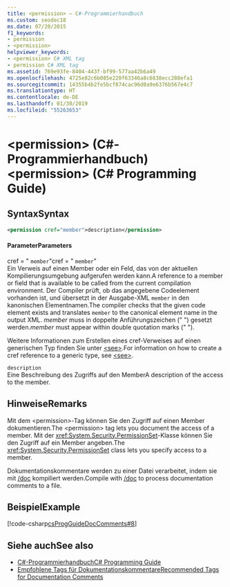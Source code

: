 ```yaml
---
title: <permission> – C#-Programmierhandbuch
ms.custom: seodec18
ms.date: 07/20/2015
f1_keywords:
- permission
- <permission>
helpviewer_keywords:
- <permission> C# XML tag
- permission C# XML tag
ms.assetid: 769e93fe-8404-443f-bf99-577aa42b6a49
ms.openlocfilehash: 4725e82c6b085e220f63346a8c6838ecc288efa1
ms.sourcegitcommit: 14355b4b2fe5bcf874cac96d0a9e6376b567e4c7
ms.translationtype: HT
ms.contentlocale: de-DE
ms.lasthandoff: 01/30/2019
ms.locfileid: "55263653"
---
```

# <a name="permission-c-programming-guide"></a><span data-ttu-id="53df4-102">\<permission> (C#-Programmierhandbuch)</span><span class="sxs-lookup"><span data-stu-id="53df4-102">\<permission> (C# Programming Guide)</span></span>
## <a name="syntax"></a><span data-ttu-id="53df4-103">Syntax</span><span class="sxs-lookup"><span data-stu-id="53df4-103">Syntax</span></span>  
  
```xml  
<permission cref="member">description</permission>  
```  
  
#### <a name="parameters"></a><span data-ttu-id="53df4-104">Parameter</span><span class="sxs-lookup"><span data-stu-id="53df4-104">Parameters</span></span>  
 <span data-ttu-id="53df4-105">cref = " `member`"</span><span class="sxs-lookup"><span data-stu-id="53df4-105">cref = " `member`"</span></span>  
 <span data-ttu-id="53df4-106">Ein Verweis auf einen Member oder ein Feld, das von der aktuellen Kompilierungsumgebung aufgerufen werden kann.</span><span class="sxs-lookup"><span data-stu-id="53df4-106">A reference to a member or field that is available to be called from the current compilation environment.</span></span> <span data-ttu-id="53df4-107">Der Compiler prüft, ob das angegebene Codeelement vorhanden ist, und übersetzt in der Ausgabe-XML `member` in den kanonischen Elementnamen.</span><span class="sxs-lookup"><span data-stu-id="53df4-107">The compiler checks that the given code element exists and translates `member` to the canonical element name in the output XML.</span></span> <span data-ttu-id="53df4-108">*member* muss in doppelte Anführungszeichen (" ") gesetzt werden.</span><span class="sxs-lookup"><span data-stu-id="53df4-108">*member* must appear within double quotation marks (" ").</span></span>  
  
 <span data-ttu-id="53df4-109">Weitere Informationen zum Erstellen eines cref-Verweises auf einen generischen Typ finden Sie unter [\<see>](../../../csharp/programming-guide/xmldoc/see.md).</span><span class="sxs-lookup"><span data-stu-id="53df4-109">For information on how to create a cref reference to a generic type, see [\<see>](../../../csharp/programming-guide/xmldoc/see.md).</span></span>  
  
 `description`  
 <span data-ttu-id="53df4-110">Eine Beschreibung des Zugriffs auf den Member</span><span class="sxs-lookup"><span data-stu-id="53df4-110">A description of the access to the member.</span></span>  
  
## <a name="remarks"></a><span data-ttu-id="53df4-111">Hinweise</span><span class="sxs-lookup"><span data-stu-id="53df4-111">Remarks</span></span>  
 <span data-ttu-id="53df4-112">Mit dem \<permission>-Tag können Sie den Zugriff auf einen Member dokumentieren.</span><span class="sxs-lookup"><span data-stu-id="53df4-112">The \<permission> tag lets you document the access of a member.</span></span> <span data-ttu-id="53df4-113">Mit der <xref:System.Security.PermissionSet>-Klasse können Sie den Zugriff auf ein Member angeben.</span><span class="sxs-lookup"><span data-stu-id="53df4-113">The <xref:System.Security.PermissionSet> class lets you specify access to a member.</span></span>  
  
 <span data-ttu-id="53df4-114">Dokumentationskommentare werden zu einer Datei verarbeitet, indem sie mit [/doc](../../../csharp/language-reference/compiler-options/doc-compiler-option.md) kompiliert werden.</span><span class="sxs-lookup"><span data-stu-id="53df4-114">Compile with [/doc](../../../csharp/language-reference/compiler-options/doc-compiler-option.md) to process documentation comments to a file.</span></span>  
  
## <a name="example"></a><span data-ttu-id="53df4-115">Beispiel</span><span class="sxs-lookup"><span data-stu-id="53df4-115">Example</span></span>  
 [!code-csharp[csProgGuideDocComments#8](../../../csharp/programming-guide/xmldoc/codesnippet/CSharp/permission_1.cs)]  
  
## <a name="see-also"></a><span data-ttu-id="53df4-116">Siehe auch</span><span class="sxs-lookup"><span data-stu-id="53df4-116">See also</span></span>

- [<span data-ttu-id="53df4-117">C#-Programmierhandbuch</span><span class="sxs-lookup"><span data-stu-id="53df4-117">C# Programming Guide</span></span>](../../../csharp/programming-guide/index.md)
- [<span data-ttu-id="53df4-118">Empfohlene Tags für Dokumentationskommentare</span><span class="sxs-lookup"><span data-stu-id="53df4-118">Recommended Tags for Documentation Comments</span></span>](../../../csharp/programming-guide/xmldoc/recommended-tags-for-documentation-comments.md)
